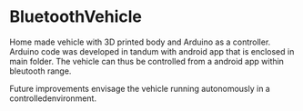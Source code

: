 # BluetoothVehicle
Home made vehicle with 3D printed body and Arduino as a controller.
Arduino code was developed in tandum with android app that is enclosed in main folder.
The vehicle can thus be controlled from a android app within bleutooth range.

Future improvements envisage the vehicle running autonomously in a controlledenvironment.
